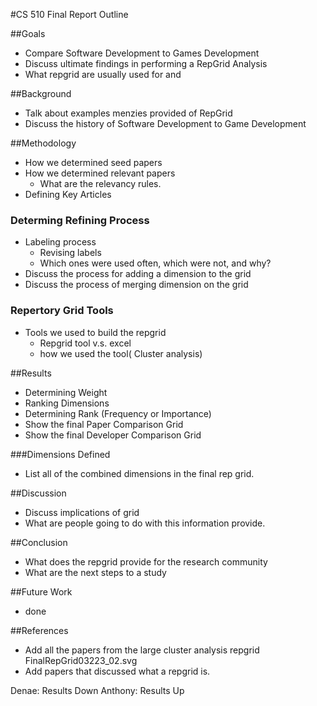 #CS 510 Final Report Outline

##Goals

- Compare Software Development to Games Development
- Discuss ultimate findings in performing a RepGrid Analysis
- 	What repgrid are usually used for and 

##Background

- Talk about examples menzies provided of RepGrid
- Discuss the history of Software Development to Game Development

##Methodology

- How we determined seed papers
- How we determined relevant papers
	- What are the relevancy rules.
- Defining Key Articles

### Determing Refining Process
- Labeling process
	- Revising labels
	- Which ones were used often, which were not, and why?
- Discuss the process for adding a dimension to the grid
- Discuss the process of merging dimension on the grid

### Repertory Grid Tools
- Tools we used to build the repgrid
	- Repgrid tool v.s. excel
	- how we used the tool( Cluster analysis)

##Results

- Determining Weight
- Ranking Dimensions
- Determining Rank (Frequency or Importance)
- Show the final Paper Comparison Grid
- Show the final Developer Comparison Grid

###Dimensions Defined
- List all of the combined dimensions in the final rep grid.

##Discussion
 - Discuss implications of grid 
 - What are people going to do with this information provide.
 
##Conclusion

- What does the repgrid provide for the research community
- What are the next steps to a study 

##Future Work
- done

##References
- Add all the papers from the large cluster analysis repgrid  FinalRepGrid03223_02.svg
- Add papers that discussed what a repgrid is.



Denae: Results Down
Anthony: Results Up
